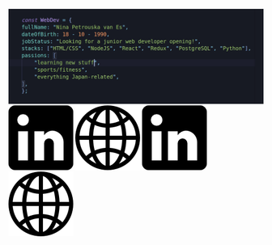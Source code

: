 ![Nina](https://github.com/grakify90/grakify90/blob/master/githubprofile.gif)
[![LinkedIn](linkedin-logo.png)](https://www.linkedin.com/m/in/ninavanes)
[![Website](www.png)](https://ninavanes.netlify.app/)
[<img src="linkedin-logo.png">](https://www.linkedin.com/m/in/ninavanes)
[<img src="www.png">](https://ninavanes.netlify.app/)

